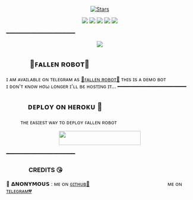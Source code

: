 <p align="center">
    <a href="https://github.com/AnonymousR1025/FallenRobot/stargazers"><img src="https://img.shields.io/github/stars/AnonymousR1025/FallenRobot?label=Stars&style=flat-square&logo=github&color=F10070" alt="Stars" /></a>
</p>
<p align="center">
    <a href="https://github.com/AnonymousR1025/FallenRobot"> <img src="https://img.shields.io/github/repo-size/AnonymousR1025/FallenRobot?color=orange&logo=github&logoColor=green&style=for-the-badge" /></a>
    <a href="https://github.com/AnonymousR1025/FallenRobot/commits/prince"> <img src="https://img.shields.io/github/last-commit/AnonymousR1025/FallenRobot?color=blue&logo=github&logoColor=green&style=for-the-badge" /></a>
    <a href="https://github.com/AnonymousR1025/FallenRobot/issues"> <img src="https://img.shields.io/github/issues/AnonymousR1025/FallenRobot?color=blueviolet&logo=github&logoColor=green&style=for-the-badge" /></a>
    <a href="https://github.com/AnonymousR1025/FallenRobot/network/members"> <img src="https://img.shields.io/github/forks/AnonymousR1025/FallenRobot?color=red&logo=github&logoColor=green&style=for-the-badge" /></a>  
    <a href="https://pypi.org/project/Telethon/"> <img src="https://img.shields.io/pypi/v/telethon?color=yellow&label=telethon&logo=python&logoColor=green&style=for-the-badge" /></a>
</p>
━━━━━━━━━━━━━━━━━━━━━━
<p align="center">
  <img src="https://telegra.ph/file/b0bc543f082629f792649.jpg">
</p>

## ㅤㅤㅤ 🖤ꜰᴀʟʟᴇɴ ʀᴏʙᴏᴛ🖤
ɪ ᴀᴍ ᴀᴠᴀɪʟᴀʙʟᴇ ᴏɴ ᴛᴇʟᴇɢʀᴀᴍ ᴀs [💞ꜰᴀʟʟᴇɴ ʀᴏʙᴏᴛ​💞](https://t.me/FallenXRobot)
ᴛʜɪs ɪs ᴀ ᴅᴇᴍᴏ ʙᴏᴛ <br> ɪ ᴅᴏɴ'ᴛ ᴋɴᴏᴡ нσω ʟᴏɴɢᴇʀ ɪ'ʟʟ вε ʜᴏsᴛɪɴɢ ɪᴛ​...
━━━━━━━━━━━━━━━━━━━━━━
## ㅤㅤㅤᴅᴇᴘʟᴏʏ ᴏɴ ʜᴇʀᴏᴋᴜ​ 🚀
ㅤㅤㅤᴛʜᴇ ᴇᴀsɪᴇsᴛ ᴡᴀʏ ᴛᴏ ᴅᴇᴘʟᴏʏ ꜰᴀʟʟᴇɴ ʀᴏʙᴏᴛ​
<p align="center"><a href="https://heroku.com/deploy?template=https://github.com/AnonymousR1025/FallenRobot"> <img src="https://img.shields.io/badge/Deploy%20To%20Heroku-black?style=for-the-badge&logo=heroku" width="220" height="38.45"/></a></p>
 ━━━━━━━━━━━━━━━━━━━━━━

### ㅤㅤㅤㅤCREDITS 😘

🖤 𝝙𝗡𝗢𝗡𝗬𝗠𝗢𝗨𝗦 : ᴍᴇ ᴏɴ [ɢɪᴛʜᴜʙ💞](https://github.com/AnonymousBoy1025)ㅤㅤㅤㅤㅤㅤㅤㅤㅤㅤㅤㅤㅤㅤㅤㅤ ᴍᴇ ᴏɴ [ᴛᴇʟᴇɢʀᴀᴍ💔](https://telegram.me/anonymous_was_bot)
